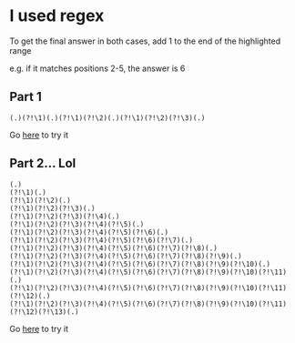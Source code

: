 # I used regex

To get the final answer in both cases, add 1 to the end of the highlighted range

e.g. if it matches positions 2-5, the answer is 6

## Part 1

```regex
(.)(?!\1)(.)(?!\1)(?!\2)(.)(?!\1)(?!\2)(?!\3)(.)
```

Go [here](regexr.com/73vcs) to try it

## Part 2... Lol

```regex
(.)
(?!\1)(.)
(?!\1)(?!\2)(.)
(?!\1)(?!\2)(?!\3)(.)
(?!\1)(?!\2)(?!\3)(?!\4)(.)
(?!\1)(?!\2)(?!\3)(?!\4)(?!\5)(.)
(?!\1)(?!\2)(?!\3)(?!\4)(?!\5)(?!\6)(.)
(?!\1)(?!\2)(?!\3)(?!\4)(?!\5)(?!\6)(?!\7)(.)
(?!\1)(?!\2)(?!\3)(?!\4)(?!\5)(?!\6)(?!\7)(?!\8)(.)
(?!\1)(?!\2)(?!\3)(?!\4)(?!\5)(?!\6)(?!\7)(?!\8)(?!\9)(.)
(?!\1)(?!\2)(?!\3)(?!\4)(?!\5)(?!\6)(?!\7)(?!\8)(?!\9)(?!\10)(.)
(?!\1)(?!\2)(?!\3)(?!\4)(?!\5)(?!\6)(?!\7)(?!\8)(?!\9)(?!\10)(?!\11)(.)
(?!\1)(?!\2)(?!\3)(?!\4)(?!\5)(?!\6)(?!\7)(?!\8)(?!\9)(?!\10)(?!\11)(?!\12)(.)
(?!\1)(?!\2)(?!\3)(?!\4)(?!\5)(?!\6)(?!\7)(?!\8)(?!\9)(?!\10)(?!\11)(?!\12)(?!\13)(.)
```

Go [here](regexr.com/73vde) to try it
